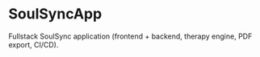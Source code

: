 # SoulSyncApp
Fullstack SoulSync application (frontend + backend, therapy engine, PDF export, CI/CD).
